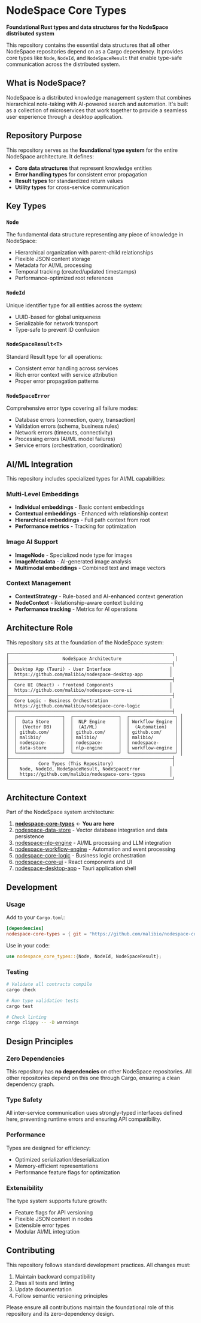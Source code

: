 # NodeSpace Core Types

**Foundational Rust types and data structures for the NodeSpace distributed system**

This repository contains the essential data structures that all other NodeSpace repositories depend on as a Cargo dependency. It provides core types like `Node`, `NodeId`, and `NodeSpaceResult` that enable type-safe communication across the distributed system.

## What is NodeSpace?

NodeSpace is a distributed knowledge management system that combines hierarchical note-taking with AI-powered search and automation. It's built as a collection of microservices that work together to provide a seamless user experience through a desktop application.

## Repository Purpose

This repository serves as the **foundational type system** for the entire NodeSpace architecture. It defines:

- **Core data structures** that represent knowledge entities
- **Error handling types** for consistent error propagation
- **Result types** for standardized return values
- **Utility types** for cross-service communication

## Key Types

### `Node`
The fundamental data structure representing any piece of knowledge in NodeSpace:
- Hierarchical organization with parent-child relationships
- Flexible JSON content storage
- Metadata for AI/ML processing
- Temporal tracking (created/updated timestamps)
- Performance-optimized root references

### `NodeId`
Unique identifier type for all entities across the system:
- UUID-based for global uniqueness
- Serializable for network transport
- Type-safe to prevent ID confusion

### `NodeSpaceResult<T>`
Standard Result type for all operations:
- Consistent error handling across services
- Rich error context with service attribution
- Proper error propagation patterns

### `NodeSpaceError`
Comprehensive error type covering all failure modes:
- Database errors (connection, query, transaction)
- Validation errors (schema, business rules)
- Network errors (timeouts, connectivity)
- Processing errors (AI/ML model failures)
- Service errors (orchestration, coordination)

## AI/ML Integration

This repository includes specialized types for AI/ML capabilities:

### Multi-Level Embeddings
- **Individual embeddings** - Basic content embeddings
- **Contextual embeddings** - Enhanced with relationship context
- **Hierarchical embeddings** - Full path context from root
- **Performance metrics** - Tracking for optimization

### Image AI Support
- **ImageNode** - Specialized node type for images
- **ImageMetadata** - AI-generated image analysis
- **Multimodal embeddings** - Combined text and image vectors

### Context Management
- **ContextStrategy** - Rule-based and AI-enhanced context generation
- **NodeContext** - Relationship-aware context building
- **Performance tracking** - Metrics for AI operations

## Architecture Role

This repository sits at the foundation of the NodeSpace system:

```
┌─────────────────────────────────────────────────────────────┐
│                    NodeSpace Architecture                    │
├─────────────────────────────────────────────────────────────┤
│  Desktop App (Tauri) - User Interface                      │
│  https://github.com/malibio/nodespace-desktop-app          │
├─────────────────────────────────────────────────────────────┤
│  Core UI (React) - Frontend Components                     │
│  https://github.com/malibio/nodespace-core-ui              │
├─────────────────────────────────────────────────────────────┤
│  Core Logic - Business Orchestration                       │
│  https://github.com/malibio/nodespace-core-logic           │
├─────────────────────────────────────────────────────────────┤
│  ┌─────────────────┐  ┌─────────────────┐  ┌─────────────────┐ │
│  │  Data Store     │  │  NLP Engine     │  │ Workflow Engine │ │
│  │  (Vector DB)    │  │  (AI/ML)        │  │  (Automation)   │ │
│  │ github.com/     │  │ github.com/     │  │ github.com/     │ │
│  │ malibio/        │  │ malibio/        │  │ malibio/        │ │
│  │ nodespace-      │  │ nodespace-      │  │ nodespace-      │ │
│  │ data-store      │  │ nlp-engine      │  │ workflow-engine │ │
│  └─────────────────┘  └─────────────────┘  └─────────────────┘ │
├─────────────────────────────────────────────────────────────┤
│           Core Types (This Repository)                      │
│    Node, NodeId, NodeSpaceResult, NodeSpaceError           │
│    https://github.com/malibio/nodespace-core-types         │
└─────────────────────────────────────────────────────────────┘
```

## Architecture Context

Part of the NodeSpace system architecture:

1. **[nodespace-core-types](https://github.com/malibio/nodespace-core-types)** ← **You are here**
2. [nodespace-data-store](https://github.com/malibio/nodespace-data-store) - Vector database integration and data persistence
3. [nodespace-nlp-engine](https://github.com/malibio/nodespace-nlp-engine) - AI/ML processing and LLM integration  
4. [nodespace-workflow-engine](https://github.com/malibio/nodespace-workflow-engine) - Automation and event processing
5. [nodespace-core-logic](https://github.com/malibio/nodespace-core-logic) - Business logic orchestration
6. [nodespace-core-ui](https://github.com/malibio/nodespace-core-ui) - React components and UI
7. [nodespace-desktop-app](https://github.com/malibio/nodespace-desktop-app) - Tauri application shell

## Development

### Usage
Add to your `Cargo.toml`:
```toml
[dependencies]
nodespace-core-types = { git = "https://github.com/malibio/nodespace-core-types" }
```

Use in your code:
```rust
use nodespace_core_types::{Node, NodeId, NodeSpaceResult};
```

### Testing
```bash
# Validate all contracts compile
cargo check

# Run type validation tests
cargo test

# Check linting
cargo clippy -- -D warnings
```

## Design Principles

### Zero Dependencies
This repository has **no dependencies** on other NodeSpace repositories. All other repositories depend on this one through Cargo, ensuring a clean dependency graph.

### Type Safety
All inter-service communication uses strongly-typed interfaces defined here, preventing runtime errors and ensuring API compatibility.

### Performance
Types are designed for efficiency:
- Optimized serialization/deserialization
- Memory-efficient representations
- Performance feature flags for optimization

### Extensibility
The type system supports future growth:
- Feature flags for API versioning
- Flexible JSON content in nodes
- Extensible error types
- Modular AI/ML integration

## Contributing

This repository follows standard development practices. All changes must:
1. Maintain backward compatibility
2. Pass all tests and linting
3. Update documentation
4. Follow semantic versioning principles

Please ensure all contributions maintain the foundational role of this repository and its zero-dependency design.
